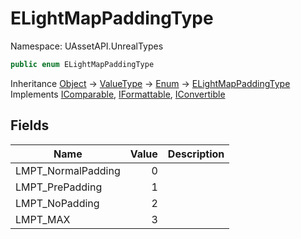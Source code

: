 # ELightMapPaddingType

Namespace: UAssetAPI.UnrealTypes

```csharp
public enum ELightMapPaddingType
```

Inheritance [Object](https://docs.microsoft.com/en-us/dotnet/api/system.object) → [ValueType](https://docs.microsoft.com/en-us/dotnet/api/system.valuetype) → [Enum](https://docs.microsoft.com/en-us/dotnet/api/system.enum) → [ELightMapPaddingType](./uassetapi.unrealtypes.elightmappaddingtype.md)<br>
Implements [IComparable](https://docs.microsoft.com/en-us/dotnet/api/system.icomparable), [IFormattable](https://docs.microsoft.com/en-us/dotnet/api/system.iformattable), [IConvertible](https://docs.microsoft.com/en-us/dotnet/api/system.iconvertible)

## Fields

| Name | Value | Description |
| --- | --: | --- |
| LMPT_NormalPadding | 0 |  |
| LMPT_PrePadding | 1 |  |
| LMPT_NoPadding | 2 |  |
| LMPT_MAX | 3 |  |
